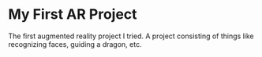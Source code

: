 # My First AR Project
 The first augmented reality project I tried. A project consisting of things like recognizing faces, guiding a dragon, etc.
